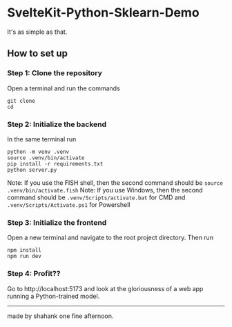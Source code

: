 # SvelteKit-Python-Sklearn-Demo

It's as simple as that.

## How to set up

### Step 1: Clone the repository

Open a terminal and run the commands

```
git clone 
cd 
```

### Step 2: Initialize the backend

In the same terminal run

```
python -m venv .venv
source .venv/bin/activate
pip install -r requirements.txt
python server.py
```

Note: If you use the FISH shell, then the second command should be `source .venv/bin/activate.fish`
Note: If you use Windows, then the second command should be `.venv/Scripts/activate.bat` for CMD and `.venv/Scripts/Activate.ps1` for Powershell

### Step 3: Initialize the frontend

Open a new terminal and navigate to the root project directory.
Then run

```
npm install
npm run dev

```

### Step 4: Profit??

Go to http://localhost:5173 and look at the gloriousness of a web app running a Python-trained model.


---

made by shahank one fine afternoon.